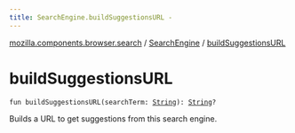 ```yaml
---
title: SearchEngine.buildSuggestionsURL - 
---
```


[mozilla.components.browser.search](../index.html) / [SearchEngine](index.html) / [buildSuggestionsURL](./build-suggestions-u-r-l.html)

# buildSuggestionsURL

`fun buildSuggestionsURL(searchTerm: `[`String`](https://kotlinlang.org/api/latest/jvm/stdlib/kotlin/-string/index.html)`): `[`String`](https://kotlinlang.org/api/latest/jvm/stdlib/kotlin/-string/index.html)`?`

Builds a URL to get suggestions from this search engine.

